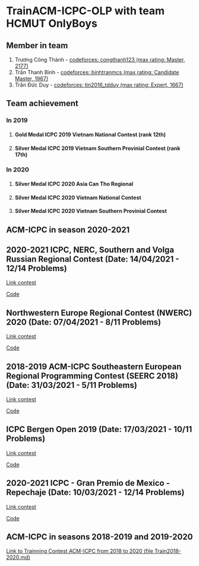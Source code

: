 # TrainACM-ICPC-OLP with team HCMUT OnlyBoys

## Member in team
1. Trương Công Thành - [codeforces: congthanh123 (max rating: Master, 2177)](https://codeforces.com/profile/congthanh123)
2. Trần Thanh Bình - [codeforces: binhtranmcs (max rating: Candidate Master, 1967)](https://codeforces.com/profile/binhtranmcs)
3. Trần Đức Duy - [codeforces: tin2016_tdduy (max rating: Expert, 1667)](https://codeforces.com/profile/tin2016_tdduy)

## Team achievement

### In 2019
1. #### Gold Medal ICPC 2019 Vietnam National Contest (rank 12th)
2. #### Silver Medal ICPC 2019 Vietnam Southern Provinial Contest (rank 17th)
### In 2020
1. #### Silver Medal ICPC 2020 Asia Can Tho Regional
2. #### Silver Medal ICPC 2020 Vietnam National Contest
3. #### Silver Medal ICPC 2020 Vietnam Southern Provinial Contest

## ACM-ICPC in season 2020-2021

## 2020-2021 ICPC, NERC, Southern and Volga Russian Regional Contest (Date: 14/04/2021 - 12/14 Problems)

[Link contest](https://codeforces.com/contest/1468)

[Code](https://github.com/truongcongthanh2000/TrainACM-ICPC-OLP/tree/master/2020-2021%20ICPC%2C%20NERC%2C%20Southern%20and%20Volga%20Russian%20Regional%20Contest)

## Northwestern Europe Regional Contest (NWERC) 2020 (Date: 07/04/2021 - 8/11 Problems)

[Link contest](https://open.kattis.com/contests/pevfei)

[Code](https://github.com/truongcongthanh2000/TrainACM-ICPC-OLP/tree/master/Northwestern%20Europe%20Regional%20Contest%20(NWERC)%202020)

## 2018-2019 ACM-ICPC Southeastern European Regional Programming Contest (SEERC 2018) (Date: 31/03/2021 - 5/11 Problems)

[Link contest](https://codeforces.com/gym/101964)

[Code](https://github.com/truongcongthanh2000/TrainACM-ICPC-OLP/tree/master/2018-2019%20ACM-ICPC%20Southeastern%20European%20Regional%20Programming%20Contest%20(SEERC%202018))

## ICPC Bergen Open 2019 (Date: 17/03/2021 - 10/11 Problems)

[Link contest](https://open.kattis.com/contests/uyezuj)

[Code](https://github.com/truongcongthanh2000/TrainACM-ICPC-OLP/blob/master/Bergen%20Open%202019)

## 2020-2021 ICPC - Gran Premio de Mexico - Repechaje (Date: 10/03/2021 - 12/14 Problems)

[Link contest](https://codeforces.com/gym/102966)

[Code](https://github.com/truongcongthanh2000/TrainACM-ICPC-OLP/tree/master/2021%20ICPC%20-%20Gran%20Premio%20de%20Mexico%20-%20Repechaje)

## ACM-ICPC in seasons 2018-2019 and 2019-2020

[Link to Trainning Contest ACM-ICPC from 2018 to 2020 (file Train2018-2020.md)](https://github.com/truongcongthanh2000/TrainACM-ICPC-OLP/blob/master/Train2018-2020.md)




